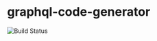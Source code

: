 # graphql-code-generator
![Build Status](https://github.com/eyeconweb/graphql-php-code-generator/workflows/PHP/badge.svg?branch=master)